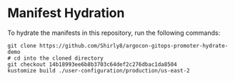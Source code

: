 # Manifest Hydration

To hydrate the manifests in this repository, run the following commands:

```shell
git clone https://github.com/Shirly8/argocon-gitops-promoter-hydrate-demo
# cd into the cloned directory
git checkout 14b18993ee6b8b3703c64def2c276dbac1da8504
kustomize build ./user-configuration/production/us-east-2
```

